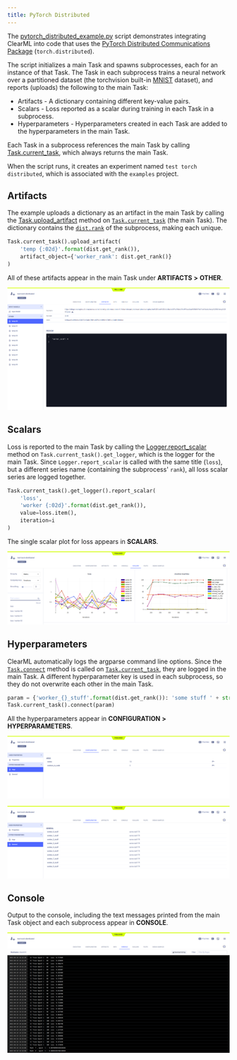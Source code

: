 ```yaml
---
title: PyTorch Distributed
---
```


The [pytorch_distributed_example.py](https://github.com/allegroai/clearml/blob/master/examples/frameworks/pytorch/pytorch_distributed_example.py) 
script demonstrates integrating ClearML into code that uses the [PyTorch Distributed Communications Package](https://pytorch.org/docs/stable/distributed.html) 
(`torch.distributed`). 

The script initializes a main Task and spawns subprocesses, each for an instance of that Task. 
The Task in each subprocess trains a neural network over a partitioned dataset (the torchvision built-in [MNIST](https://pytorch.org/vision/stable/datasets.html#mnist) 
dataset), and reports (uploads) the following to the main Task:

* Artifacts - A dictionary containing different key-value pairs.
* Scalars - Loss reported as a scalar during training in each Task in a subprocess.
* Hyperparameters - Hyperparameters created in each Task are added to the hyperparameters in the main Task.

Each Task in a subprocess references the main Task by calling [Task.current_task](../../references/sdk/task.md#taskcurrent_task), which always returns 
the main Task.

When the script runs, it creates an experiment named `test torch distributed`, which is associated with the `examples` project.

## Artifacts

The example uploads a dictionary as an artifact in the main Task by calling the [Task.upload_artifact](../../references/sdk/task.md#upload_artifact) 
method on [`Task.current_task`](../../references/sdk/task.md#taskcurrent_task) (the main Task). The dictionary contains the [`dist.rank`](https://pytorch.org/docs/stable/distributed.html#torch.distributed.get_rank) 
of the subprocess, making each unique.

```python
Task.current_task().upload_artifact(
    'temp {:02d}'.format(dist.get_rank()), 
    artifact_object={'worker_rank': dist.get_rank()}
)
```

All of these artifacts appear in the main Task under **ARTIFACTS** **>** **OTHER**.

![Experiment artifacts](../../img/examples_pytorch_distributed_example_09.png)

## Scalars

Loss is reported to the main Task by calling the [Logger.report_scalar](../../references/sdk/logger.md#report_scalar) 
method on `Task.current_task().get_logger`, which is the logger for the main Task. Since `Logger.report_scalar` is called 
with the same title (`loss`), but a different series name (containing the subprocess' `rank`), all loss scalar series are 
logged together.

```python
Task.current_task().get_logger().report_scalar(
    'loss', 
    'worker {:02d}'.format(dist.get_rank()), 
    value=loss.item(), 
    iteration=i
)
```

The single scalar plot for loss appears in **SCALARS**.

![Experiment scalars](../../img/examples_pytorch_distributed_example_08.png)

## Hyperparameters

ClearML automatically logs the argparse command line options. Since the [`Task.connect`](../../references/sdk/task.md#connect) 
method is called on [`Task.current_task`](../../references/sdk/task.md#taskcurrent_task), they are logged in the main Task. A different hyperparameter key is used in each 
subprocess, so they do not overwrite each other in the main Task.

```python
param = {'worker_{}_stuff'.format(dist.get_rank()): 'some stuff ' + str(randint(0, 100))}
Task.current_task().connect(param)
```

All the hyperparameters appear in **CONFIGURATION** **>** **HYPERPARAMETERS**.

![Experiment hyperparameters Args](../../img/examples_pytorch_distributed_example_01.png)

![Experiment hyperparameters General ](../../img/examples_pytorch_distributed_example_01a.png)

## Console

Output to the console, including the text messages printed from the main Task object and each subprocess appear in **CONSOLE**.

![Experiment console log](../../img/examples_pytorch_distributed_example_06.png)